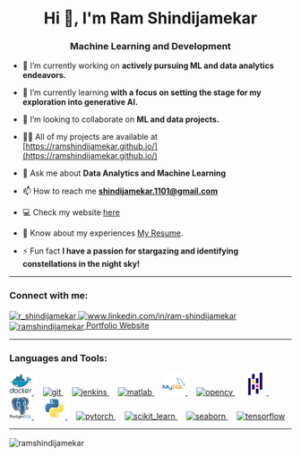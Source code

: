<h1 align="center">Hi 👋, I'm Ram Shindijamekar</h1>
<h3 align="center">Machine Learning and Development</h3>

- 🔭 I’m currently working on **actively pursuing ML and data analytics endeavors.**

- 🌱 I’m currently learning **with a focus on setting the stage for my exploration into generative AI.**

- 👯 I’m looking to collaborate on **ML and data projects.**

- 👨‍💻 All of my projects are available at [https://ramshindijamekar.github.io/](https://ramshindijamekar.github.io/)

- 💬 Ask me about **Data Analytics and Machine Learning**

- 📫 How to reach me **shindijamekar.1101@gmail.com**
  
- 💻 Check my website [here](https://ramshindijamekar.github.io/)

- 📄 Know about my experiences [My Resume](https://drive.google.com/file/d/12sHUozOVLygy7A5FCrdVE0B4HBsiZ0Sk/view?usp=sharing).

- ⚡ Fun fact **I have a passion for stargazing and identifying constellations in the night sky!**
  
---

<h3 align="left">Connect with me:</h3>
<p align="left">
  <a href="https://twitter.com/r_shindijamekar" target="_blank">
    <img align="center" src="https://raw.githubusercontent.com/rahuldkjain/github-profile-readme-generator/master/src/images/icons/Social/twitter.svg" alt="r_shindijamekar" height="30" width="40" />
  </a>
  <a href="https://linkedin.com/in/www.linkedin.com/in/ram-shindijamekar" target="_blank">
    <img align="center" src="https://raw.githubusercontent.com/rahuldkjain/github-profile-readme-generator/master/src/images/icons/Social/linked-in-alt.svg" alt="www.linkedin.com/in/ram-shindijamekar" height="30" width="40" />
  </a>
  <a href="https://github.com/ramshindijamekar" target="_blank">
    <img align="center" src="https://raw.githubusercontent.com/rahuldkjain/github-profile-readme-generator/master/src/images/icons/Social/github.svg" alt="ramshindijamekar" height="30" width="40" />
  </a>
  <a href="https://ramshindijamekar.github.io/" target="_blank">
    Portfolio Website
  </a>
</p>

---


<h3 align="left">Languages and Tools:</h3>
<p align="left"> 
  <a href="https://www.docker.com/" target="_blank" rel="noreferrer"> 
    <img src="https://raw.githubusercontent.com/devicons/devicon/master/icons/docker/docker-original-wordmark.svg" alt="docker" width="40" height="40"/> 
  </a>&nbsp;&nbsp;&nbsp;
  <a href="https://git-scm.com/" target="_blank" rel="noreferrer"> 
    <img src="https://www.vectorlogo.zone/logos/git-scm/git-scm-icon.svg" alt="git" width="40" height="40"/> 
  </a>&nbsp;&nbsp;&nbsp;
  <a href="https://www.jenkins.io" target="_blank" rel="noreferrer"> 
    <img src="https://www.vectorlogo.zone/logos/jenkins/jenkins-icon.svg" alt="jenkins" width="40" height="40"/> 
  </a>&nbsp;&nbsp;&nbsp;
  <a href="https://www.mathworks.com/" target="_blank" rel="noreferrer"> 
    <img src="https://upload.wikimedia.org/wikipedia/commons/2/21/Matlab_Logo.png" alt="matlab" width="40" height="40"/> 
  </a>&nbsp;&nbsp;&nbsp;
  <a href="https://www.mysql.com/" target="_blank" rel="noreferrer"> 
    <img src="https://raw.githubusercontent.com/devicons/devicon/master/icons/mysql/mysql-original-wordmark.svg" alt="mysql" width="40" height="40"/> 
  </a>&nbsp;&nbsp;&nbsp;
  <a href="https://opencv.org/" target="_blank" rel="noreferrer"> 
    <img src="https://www.vectorlogo.zone/logos/opencv/opencv-icon.svg" alt="opencv" width="40" height="40"/> 
  </a>&nbsp;&nbsp;&nbsp;
  <a href="https://pandas.pydata.org/" target="_blank" rel="noreferrer"> 
    <img src="https://raw.githubusercontent.com/devicons/devicon/2ae2a900d2f041da66e950e4d48052658d850630/icons/pandas/pandas-original.svg" alt="pandas" width="40" height="40"/> 
  </a>&nbsp;&nbsp;&nbsp;
  <a href="https://www.postgresql.org" target="_blank" rel="noreferrer"> 
    <img src="https://raw.githubusercontent.com/devicons/devicon/master/icons/postgresql/postgresql-original-wordmark.svg" alt="postgresql" width="40" height="40"/> 
  </a>&nbsp;&nbsp;&nbsp;
  <a href="https://www.python.org" target="_blank" rel="noreferrer"> 
    <img src="https://raw.githubusercontent.com/devicons/devicon/master/icons/python/python-original.svg" alt="python" width="40" height="40"/> 
  </a>&nbsp;&nbsp;&nbsp;
  <a href="https://pytorch.org/" target="_blank" rel="noreferrer"> 
    <img src="https://www.vectorlogo.zone/logos/pytorch/pytorch-icon.svg" alt="pytorch" width="40" height="40"/> 
  </a>&nbsp;&nbsp;&nbsp;
  <a href="https://scikit-learn.org/" target="_blank" rel="noreferrer"> 
    <img src="https://upload.wikimedia.org/wikipedia/commons/0/05/Scikit_learn_logo_small.svg" alt="scikit_learn" width="40" height="40"/> 
  </a>&nbsp;&nbsp;&nbsp;
  <a href="https://seaborn.pydata.org/" target="_blank" rel="noreferrer"> 
    <img src="https://seaborn.pydata.org/_images/logo-mark-lightbg.svg" alt="seaborn" width="40" height="40"/> 
  </a>&nbsp;&nbsp;&nbsp;
  <a href="https://www.tensorflow.org" target="_blank" rel="noreferrer"> 
    <img src="https://www.vectorlogo.zone/logos/tensorflow/tensorflow-icon.svg" alt="tensorflow" width="40" height="40"/> 
  </a>
</p>


---

<p><img align="center" src="https://github-readme-stats.vercel.app/api/top-langs?username=ramshindijamekar&show_icons=true&locale=en&layout=compact" alt="ramshindijamekar" /></p>

